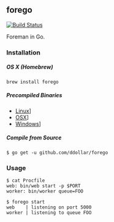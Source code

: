 ## forego
[![Build Status](https://travis-ci.org/ddollar/forego.svg?branch=master)](https://travis-ci.org/ddollar/forego)

Foreman in Go.

### Installation

##### OS X (Homebrew)

    brew install forego

##### Precompiled Binaries

* [Linux](https://godist.herokuapp.com/projects/ddollar/forego/releases/current/linux-amd64/forego)]
* [OSX](https://godist.herokuapp.com/projects/ddollar/forego/releases/current/darwin-amd64/forego)]
* [Windows](https://godist.herokuapp.com/projects/ddollar/forego/releases/current/windows-amd64/forego.exe)]

##### Compile from Source

    $ go get -u github.com/ddollar/forego

### Usage

    $ cat Procfile
    web: bin/web start -p $PORT
    worker: bin/worker queue=FOO

    $ forego start
    web    | listening on port 5000
    worker | listening to queue FOO
